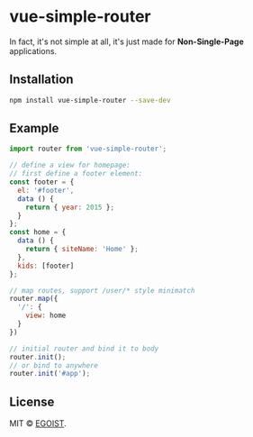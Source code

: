 # vue-simple-router

In fact, it's not simple at all, it's just made for **Non-Single-Page** applications.

## Installation

```bash
npm install vue-simple-router --save-dev
```

## Example

```javascript
import router from 'vue-simple-router';

// define a view for homepage:
// first define a footer element:
const footer = {
  el: '#footer',
  data () {
    return { year: 2015 };
  }
};
const home = {
  data () {
    return { siteName: 'Home' };
  },
  kids: [footer]
};

// map routes, support /user/* style minimatch
router.map({
  '/': {
    view: home
  }
})

// initial router and bind it to body
router.init();
// or bind to anywhere
router.init('#app');
```

## License

MIT &copy; [EGOIST](https://github.com/egoist).
